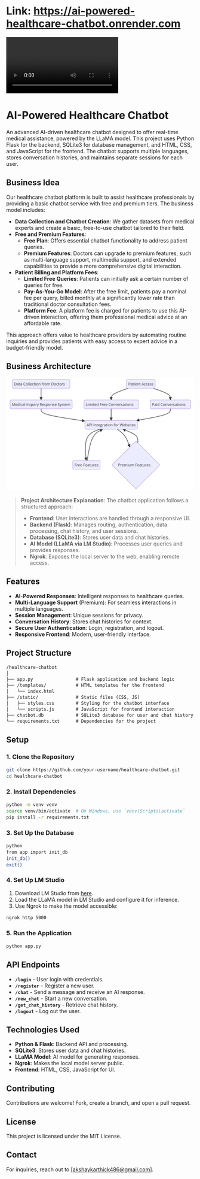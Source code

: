 # Link: https://ai-powered-healthcare-chatbot.onrender.com
![Sample Video](images/AI_Bot.mp4)
# AI-Powered Healthcare Chatbot

An advanced AI-driven healthcare chatbot designed to offer real-time medical assistance, powered by the LLaMA model. This project uses Python Flask for the backend, SQLite3 for database management, and HTML, CSS, and JavaScript for the frontend. The chatbot supports multiple languages, stores conversation histories, and maintains separate sessions for each user.

## Business Idea

Our healthcare chatbot platform is built to assist healthcare professionals by providing a basic chatbot service with free and premium tiers. The business model includes:

- **Data Collection and Chatbot Creation**: We gather datasets from medical experts and create a basic, free-to-use chatbot tailored to their field.
- **Free and Premium Features**:
  - **Free Plan**: Offers essential chatbot functionality to address patient queries.
  - **Premium Features**: Doctors can upgrade to premium features, such as multi-language support, multimedia support, and extended capabilities to provide a more comprehensive digital interaction.
- **Patient Billing and Platform Fees**:
  - **Limited Free Queries**: Patients can initially ask a certain number of queries for free.
  - **Pay-As-You-Go Model**: After the free limit, patients pay a nominal fee per query, billed monthly at a significantly lower rate than traditional doctor consultation fees.
  - **Platform Fee**: A platform fee is charged for patients to use this AI-driven interaction, offering them professional medical advice at an affordable rate.

This approach offers value to healthcare providers by automating routine inquiries and provides patients with easy access to expert advice in a budget-friendly model.

## Business Architecture

![Architecture Diagram](images/architecture.png)

> **Project Architecture Explanation**: The chatbot application follows a structured approach:
> - **Frontend**: User interactions are handled through a responsive UI.
> - **Backend (Flask)**: Manages routing, authentication, data processing, chat history, and user sessions.
> - **Database (SQLite3)**: Stores user data and chat histories.
> - **AI Model (LLaMA via LM Studio)**: Processes user queries and provides responses.
> - **Ngrok**: Exposes the local server to the web, enabling remote access.

## Features

- **AI-Powered Responses**: Intelligent responses to healthcare queries.
- **Multi-Language Support** (Premium): For seamless interactions in multiple languages.
- **Session Management**: Unique sessions for privacy.
- **Conversation History**: Stores chat histories for context.
- **Secure User Authentication**: Login, registration, and logout.
- **Responsive Frontend**: Modern, user-friendly interface.

## Project Structure

```plaintext
/healthcare-chatbot
│
├── app.py                # Flask application and backend logic
├── /templates/           # HTML templates for the frontend
│   └── index.html
├── /static/              # Static files (CSS, JS)
│   ├── styles.css        # Styling for the chatbot interface
│   └── scripts.js        # JavaScript for frontend interaction
├── chatbot.db            # SQLite3 database for user and chat history
└── requirements.txt      # Dependencies for the project
```

## Setup

### 1. Clone the Repository

```bash
git clone https://github.com/your-username/healthcare-chatbot.git
cd healthcare-chatbot
```

### 2. Install Dependencies

```bash
python -m venv venv
source venv/bin/activate  # On Windows, use `venv\Scripts\activate`
pip install -r requirements.txt
```

### 3. Set Up the Database

```bash
python
from app import init_db
init_db()
exit()
```

### 4. Set Up LM Studio

1. Download LM Studio from [here](https://www.lmstudio.com/).
2. Load the LLaMA model in LM Studio and configure it for inference.
3. Use Ngrok to make the model accessible:

```bash
ngrok http 5000
```

### 5. Run the Application

```bash
python app.py
```

## API Endpoints

- **`/login`** - User login with credentials.
- **`/register`** - Register a new user.
- **`/chat`** - Send a message and receive an AI response.
- **`/new_chat`** - Start a new conversation.
- **`/get_chat_history`** - Retrieve chat history.
- **`/logout`** - Log out the user.

## Technologies Used

- **Python & Flask**: Backend API and processing.
- **SQLite3**: Stores user data and chat histories.
- **LLaMA Model**: AI model for generating responses.
- **Ngrok**: Makes the local model server public.
- **Frontend**: HTML, CSS, JavaScript for UI.

## Contributing

Contributions are welcome! Fork, create a branch, and open a pull request.

## License

This project is licensed under the MIT License.

## Contact

For inquiries, reach out to [akshaykarthick486@gmail.com].

